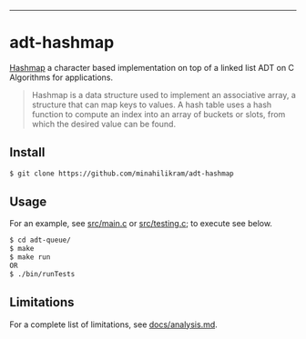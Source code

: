 ************
# adt-hashmap

[Hashmap](https://en.wikipedia.org/wiki/Hash_table) a character based implementation on top of a linked list ADT on C Algorithms for applications.

> Hashmap is a data structure used to implement an associative array, a structure that can map keys to values. A hash table uses a hash function to compute an index into an array of buckets or slots, from which the desired value can be found.

## Install

```sh
$ git clone https://github.com/minahilikram/adt-hashmap
```

## Usage

For an example, see [src/main.c](https://github.com/minahilikram/adt-hashmap/blob/master/src/main.c) or [src/testing.c](https://github.com/minahilikram/adt-hashmap/blob/master/src/test.c); to execute see below.

```sh
$ cd adt-queue/
$ make
$ make run
OR
$ ./bin/runTests
```

## Limitations

For a complete list of limitations, see [docs/analysis.md](https://github.com/minahilikram/adt-hashmap/blob/master/docs/analysis.md).
